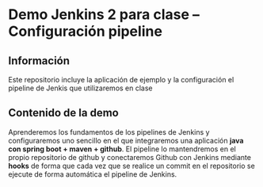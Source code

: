 # Demo Jenkins 2 para clase – Configuración pipeline


## Información
Este repositorio incluye la aplicación de ejemplo y la configuración el pipeline de Jenkis que utilizaremos en clase

## Contenido de la demo

Aprenderemos los fundamentos de los pipelines de Jenkins y configuraremos uno sencillo en el que integraremos una aplicación **java con spring boot + maven + github**. El pipeline lo mantendremos en el propio repositorio de github y conectaremos Github con Jenkins mediante **hooks** de forma que cada vez que se realice un commit en el repositorio se ejecute de forma automática el pipeline de Jenkins.
